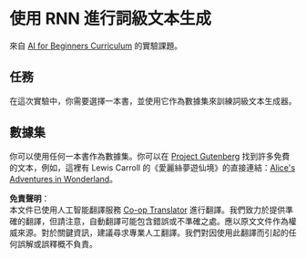 <!--
CO_OP_TRANSLATOR_METADATA:
{
  "original_hash": "439e12796197a90e7623d4c9c057b9c2",
  "translation_date": "2025-08-24T21:46:17+00:00",
  "source_file": "lessons/5-NLP/17-GenerativeNetworks/lab/README.md",
  "language_code": "hk"
}
-->
# 使用 RNN 進行詞級文本生成

來自 [AI for Beginners Curriculum](https://github.com/microsoft/ai-for-beginners) 的實驗課題。

## 任務

在這次實驗中，你需要選擇一本書，並使用它作為數據集來訓練詞級文本生成器。

## 數據集

你可以使用任何一本書作為數據集。你可以在 [Project Gutenberg](https://www.gutenberg.org/) 找到許多免費的文本，例如，這裡有 Lewis Carroll 的《愛麗絲夢遊仙境》的直接連結：[Alice's Adventures in Wonderland](https://www.gutenberg.org/files/11/11-0.txt)。

**免責聲明**：  
本文件已使用人工智能翻譯服務 [Co-op Translator](https://github.com/Azure/co-op-translator) 進行翻譯。我們致力於提供準確的翻譯，但請注意，自動翻譯可能包含錯誤或不準確之處。應以原文文件作為權威來源。對於關鍵資訊，建議尋求專業人工翻譯。我們對因使用此翻譯而引起的任何誤解或誤釋概不負責。